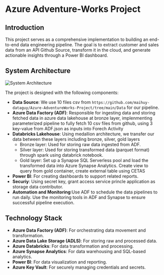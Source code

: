 # Azure Adventure-Works Project

## Introduction
This project serves as a comprehensive implementation to building an end-to-end data engineering pipeline. The goal is to extract customer and sales data from an API Github Source, transform it in the cloud, and generate actionable insights through a Power BI dashboard.

## System Architecture
![System Architecture](https://github.com/maihuy-dataguy/Azure-NYC-Taxi-project/blob/main/pics/flow.png)

The project is designed with the following components:

- **Data Source**: We use 10 files csv from `https://github.com/maihuy-dataguy/Azure-AdventureWorks-Project/tree/main/Data` for our pipeline.
- **Azure Data Factory (ADF)**: Responsible for ingesting data and storing fetched data in azure data lakehouse at bronze layer, implenmenting parameterized pipeline to fully fetch 10 csv files from github, using 3 key-value from ADF.json as inputs into Forech Activity  
- **Databricks Lakehouse**: Using medallion architecture, we transfer our data between these layers including bronze, silver, gold layers
    - Bronze layer: Used for storing raw data ingested from ADF.
    - Silver layer: Used for storing transformed data (parquet format) through spark using databrick notebook.
    - Gold layer: Set up a Synapse SQL Serverless pool and load the transformed data into Azure Synapse Analytics. Create view to query from gold container, create external table using CETAS
- **Power BI**: For creating dashboards to support related reports. 
- **Securiy**: Using secret key, grant access service princle application as storage data contributor.
- **Automation and Monitoring**:Use ADF to schedule the data pipelines to run daily. Use the monitoring tools in ADF and Synapse to ensure successful pipeline execution.

## Technology Stack
- **Azure Data Factory (ADF)**: For orchestrating data movement and transformation.
- **Azure Data Lake Storage (ADLS)**: For storing raw and processed data.
- **Azure Databricks**: For data transformation and processing.
- **Azure Synapse Analytics**: For data warehousing and SQL-based analytics.
- **Power BI**: For data visualization and reporting.
- **Azure Key Vault**: For securely managing credentials and secrets.
